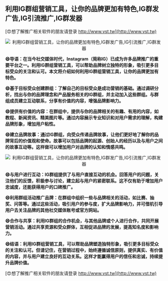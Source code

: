 ## **利用IG群组营销工具，让你的品牌更加有特色,IG群发广告,IG引流推广,IG群发器**

[😍想了解推广相关软件的朋友请登录 http://www.vst.tw](http://www.vst.tw)

 <center><img src="https://vst.tw/MP4/tuiguang/png/3.png" alt="利用IG群组营销工具，让你的品牌更加有特色,IG群发广告,IG引流推广,IG群发器"></center>

**😄导语：在当今社交媒体时代，Instagram（简称IG）已成为许多品牌推广的重要平台之一。利用IG群组营销工具，可以帮助品牌树立独特的形象，吸引更多目标受众的关注和认可。本文将介绍如何利用IG群组营销工具，让你的品牌更加有特色。**

**😄基于目标受众创建群组：了解自己的目标受众是成功营销的基础。通过调研分析，找出与你的品牌理念和产品服务相关的IG群组，并主动加入这些群组。与群组成员建立互动联系，分享有价值的内容，增强品牌影响力。**

**😄提供有价值的内容：在群组中，提供与你的品牌相关的有趣、有用的内容，如教程、新闻资讯、精美图片等。通过内容展示专业知识和对用户需求的理解，构建品牌形象，增加用户粘性。**

**😄建立品牌故事：通过IG群组，向受众传递品牌故事，让他们更好地了解你的品牌背后的价值观和使命。故事可以包括品牌的起源、创始人的经历以及与用户之间的故事互动等。这样做可以增加用户对品牌的认知和情感共鸣。**

 <center><img src="https://vst.tw/MP4/tuiguang/png/4.png" alt="利用IG群组营销工具，让你的品牌更加有特色,IG群发广告,IG引流推广,IG群发器"></center>

**😄与用户进行互动：IG群组提供了与用户直接互动的机会。回答用户的问题，关注他们的反馈，积极参与讨论，建立起与用户的紧密联系。这不仅有助于增加用户忠诚度，还能获得用户的口碑推广。**

**😄利用群组活动推广品牌：在群组中组织一些与品牌相关的活动，如比赛、抽奖、问答等。通过这些活动，吸引用户的参与度，扩大品牌影响力，并可借机引导用户去关注品牌的其他社交媒体账号或官方网站。**

**😄合作与共享：利用IG群组的合作机会，与其他品牌或个人进行合作，共同开展营销活动。通过共享资源和受众群体，互相促进品牌的发展，提高知名度和影响力。**

**😄结语：利用IG群组营销工具，可以帮助品牌塑造独特形象，吸引更多目标受众的关注和认可。但请记住，在营销过程中，始终遵循诚信原则，提供真实、有价值的内容，并与用户建立良好的互动关系。这样才能赢得用户的信任和忠诚，持续提升品牌价值。**

[😍想了解推广相关软件的朋友请登录 http://www.vst.tw](http://www.vst.tw)



